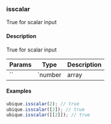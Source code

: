 ### isscalar
True for scalar input


#### Description

True for scalar input


|Params|Type|Description
|---------|----|-----------
|`` | `number|array|matrix` | x input


#### Examples

```js
ubique.isscalar(2); // true
ubique.isscalar([2]); // true
ubique.isscalar([[2]]); // true
```


